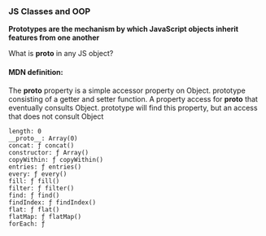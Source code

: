 ### JS Classes and OOP

**Prototypes are the mechanism by which JavaScript objects inherit features from one another**

What is __proto__ in any JS object?

#### MDN definition:

The __proto__ property is a simple accessor property on Object. prototype consisting of a getter and setter function. A property access for __proto__ that eventually consults Object. prototype will find this property, but an access that does not consult Object

```
length: 0
__proto__: Array(0)
concat: ƒ concat()
constructor: ƒ Array()
copyWithin: ƒ copyWithin()
entries: ƒ entries()
every: ƒ every()
fill: ƒ fill()
filter: ƒ filter()
find: ƒ find()
findIndex: ƒ findIndex()
flat: ƒ flat()
flatMap: ƒ flatMap()
forEach: ƒ 
```
